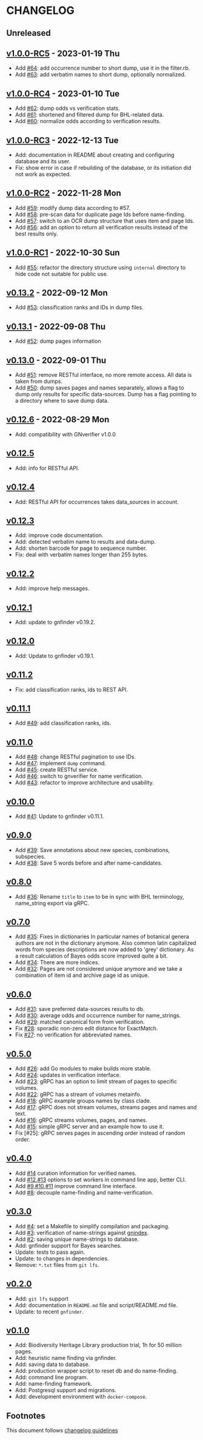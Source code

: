 # CHANGELOG

## Unreleased

## [v1.0.0-RC5] - 2023-01-19 Thu

- Add [#64]: add occurrence number to short dump, use it in the filter.rb.
- Add [#63]: add verbatim names to short dump, optionally normalized.

## [v1.0.0-RC4] - 2023-01-10 Tue

- Add [#62]: dump odds vs verification stats.
- Add [#61]: shortened and filtered dump for BHL-related data.
- Add [#60]: normalize odds according to verification results.

## [v1.0.0-RC3] - 2022-12-13 Tue

- Add: documentation in README about creating and configuring database and
       its user.
- Fix: show error in case if rebuilding of the database, or its initiation
       did not work as expected.

## [v1.0.0-RC2] - 2022-11-28 Mon

- Add [#59]: modify dump data according to #57.
- Add [#58]: pre-scan data for duplicate page Ids before name-finding.
- Add [#57]: switch to an OCR dump structure that uses item and page Ids.
- Add [#56]: add an option to return all verification results instead
             of the best results only.

## [v1.0.0-RC1] - 2022-10-30 Sun

- Add [#55]: refactor the directory structure using `internal` directory
             to hide code not suitable for public use.

## [v0.13.2] - 2022-09-12 Mon

- Add [#53]: classification ranks and IDs in dump files.

## [v0.13.1] - 2022-09-08 Thu

- Add [#52]: dump pages information

## [v0.13.0] - 2022-09-01 Thu

- Add [#51]: remove RESTful interface, no more remote access.
             All data is taken from dumps.
- Add [#50]: dump saves pages and names separately, allows a flag to
             dump only results for specific data-sources. Dump has a
             flag pointing to a directory where to save dump data.

## [v0.12.6] - 2022-08-29 Mon

- Add: compatibility with GNverifier v1.0.0

## [v0.12.5]

- Add: info for RESTful API.

## [v0.12.4]

- Add: RESTful API for occurrences takes data_sources in account.

## [v0.12.3]

- Add: improve code documentation.
- Add: detected verbatim name to results and data-dump.
- Add: shorten barcode for page to sequence number.
- Fix: deal with verbatim names longer than 255 bytes.

## [v0.12.2]

- Add: improve help messages.

## [v0.12.1]

- Add: update to gnfinder v0.19.2.

## [v0.12.0]

- Add: Update to gnfinder v0.19.1.

## [v0.11.2]

- Fix: add classification ranks, ids to REST API.

## [v0.11.1]

- Add [#49]: add classification ranks, ids.

## [v0.11.0]

- Add [#48]: change RESTful pagination to use IDs.
- Add [#47]: implement `dump` command.
- Add [#45]: create RESTful service.
- Add [#46]: switch to gnverifier for name verification.
- Add [#43]: refactor to improve architecture and usability.

## [v0.10.0]

- Add [#41]: Update to gnfinder v0.11.1.

## [v0.9.0]

- Add [#39]: Save annotations about new species, combinations, subspecies.
- Add [#38]: Save 5 words before and after name-candidates.

## [v0.8.0]

- Add [#36]: Rename `title` to `item` to be in sync with BHL terminology,
  name_string export via gRPC.

## [v0.7.0]

- Add [#35]: Fixes in dictionaries In particular names of botanical genera
  authors are not in the dictionary anymore. Also common latin
  capitalized words from species descriptions are now added to
  'grey' dictionary. As a result calculation of Bayes odds
  score improved quite a bit.
- Add [#34]: There are more indices.
- Add [#32]: Pages are not considered unique anymore and we take a combination
  of item id and archive page id as unique.

## [v0.6.0]

- Add [#31]: save preferred data-sources results to db.
- Add [#30]: average odds and occurrence number for name_strings.
- Add [#29]: matched canonical form from verification.
- Fix [#28]: sporadic non-zero edit distance for ExactMatch.
- Fix [#27]: no verification for abbreviated names.

## [v0.5.0]

- Add [#26]: add Go modules to make builds more stable.
- Add [#24]: updates in verification interface.
- Add [#23]: gRPC has an option to limit stream of pages to specific volumes.
- Add [#22]: gRPC has a stream of volumes metainfo.
- Add [#18]: gRPC example groups names by class clade.
- Add [#17]: gRPC does not stream volumes, streams pages and names and text.
- Add [#16]: gRPC streams volumes, pages, and names.
- Add [#15]: simple gRPC server and an example how to use it.
- Fix [#25]: gRPC serves pages in ascending order instead of random order.

## [v0.4.0]

- Add [#14] curation information for verified names.
- Add [#12],[#13] options to set workers in command line app, better CLI.
- Add [#9],[#10],[#11] improve command line interface.
- Add [#8]: decouple name-finding and name-verification.

## [v0.3.0]

- Add [#4]: set a Makefile to simplify compilation and packaging.
- Add [#3]: verification of name-strings against [gnindex].
- Add [#2]: saving unique name-strings to database.
- Add: gnfinder support for Bayes searches.
- Update: tests to pass again.
- Update: to changes in dependencies.
- Remove: `*.txt` files from `git lfs`.

## [v0.2.0]

- Add: `git lfs` support
- Add: documentation in `README.md` file and script/README.md file.
- Update: to recent `gnfinder`.

## [v0.1.0]

- Add: Biodiversity Heritage Library production trial, 1h for 50 million pages.
- Add: heuristic name finding via gnfinder.
- Add: saving data to database.
- Add: production wrapper script to reset db and do name-finding.
- Add: command line program.
- Add: name-finding framework.
- Add: Postgresql support and migrations.
- Add: development environment with `docker-compose`.

## Footnotes

This document follows [changelog guidelines]

[v1.0.0-RC5]: https://github.com/gnames/bhlindex/compare/v1.0.0-RC4...v1.0.0-RC5
[v1.0.0-RC4]: https://github.com/gnames/bhlindex/compare/v1.0.0-RC3...v1.0.0-RC4
[v1.0.0-RC3]: https://github.com/gnames/bhlindex/compare/v1.0.0-RC2...v1.0.0-RC3
[v1.0.0-RC2]: https://github.com/gnames/bhlindex/compare/v1.0.0-RC1...v1.0.0-RC2
[v1.0.0-RC1]: https://github.com/gnames/bhlindex/compare/v0.13.2...v1.0.0-RC1
[v0.13.2]: https://github.com/gnames/bhlindex/compare/v0.13.1...v0.13.2
[v0.13.1]: https://github.com/gnames/bhlindex/compare/v0.13.0...v0.13.1
[v0.13.0]: https://github.com/gnames/bhlindex/compare/v0.12.6...v0.13.0
[v0.12.6]: https://github.com/gnames/bhlindex/compare/v0.12.5...v0.12.6
[v0.12.5]: https://github.com/gnames/bhlindex/compare/v0.12.4...v0.12.5
[v0.12.4]: https://github.com/gnames/bhlindex/compare/v0.12.3...v0.12.4
[v0.12.3]: https://github.com/gnames/bhlindex/compare/v0.12.2...v0.12.3
[v0.12.2]: https://github.com/gnames/bhlindex/compare/v0.12.1...v0.12.2
[v0.12.1]: https://github.com/gnames/bhlindex/compare/v0.12.0...v0.12.1
[v0.12.0]: https://github.com/gnames/bhlindex/compare/v0.11.2...v0.12.0
[v0.11.2]: https://github.com/gnames/bhlindex/compare/v0.11.1...v0.11.2
[v0.11.1]: https://github.com/gnames/bhlindex/compare/v0.11.0...v0.11.1
[v0.11.0]: https://github.com/gnames/bhlindex/compare/v0.10.0...v0.11.0
[v0.10.0]: https://github.com/gnames/bhlindex/compare/v0.9.0...v0.10.0
[v0.9.0]: https://github.com/gnames/bhlindex/compare/v0.8.0...v0.9.0
[v0.8.0]: https://github.com/gnames/bhlindex/compare/v0.7.0...v0.8.0
[v0.7.0]: https://github.com/gnames/bhlindex/compare/v0.6.0...v0.7.0
[v0.6.0]: https://github.com/gnames/bhlindex/compare/v0.5.0...v0.6.0
[v0.5.0]: https://github.com/gnames/bhlindex/compare/v0.4.0...v0.5.0
[v0.4.0]: https://github.com/gnames/bhlindex/compare/v0.3.0...v0.4.0
[v0.3.0]: https://github.com/gnames/bhlindex/compare/v0.2.0...v0.3.0
[v0.2.0]: https://github.com/gnames/bhlindex/compare/v0.1.0...v0.2.0
[v0.1.0]: https://github.com/gnames/bhlindex/tree/v0.1.0
[#70]: https://github.com/gnames/bhlindex/issues/70
[#69]: https://github.com/gnames/bhlindex/issues/69
[#68]: https://github.com/gnames/bhlindex/issues/68
[#67]: https://github.com/gnames/bhlindex/issues/67
[#66]: https://github.com/gnames/bhlindex/issues/66
[#65]: https://github.com/gnames/bhlindex/issues/65
[#64]: https://github.com/gnames/bhlindex/issues/64
[#63]: https://github.com/gnames/bhlindex/issues/63
[#62]: https://github.com/gnames/bhlindex/issues/62
[#61]: https://github.com/gnames/bhlindex/issues/61
[#60]: https://github.com/gnames/bhlindex/issues/60
[#59]: https://github.com/gnames/bhlindex/issues/59
[#58]: https://github.com/gnames/bhlindex/issues/58
[#57]: https://github.com/gnames/bhlindex/issues/57
[#56]: https://github.com/gnames/bhlindex/issues/56
[#55]: https://github.com/gnames/bhlindex/issues/55
[#54]: https://github.com/gnames/bhlindex/issues/54
[#53]: https://github.com/gnames/bhlindex/issues/53
[#52]: https://github.com/gnames/bhlindex/issues/52
[#51]: https://github.com/gnames/bhlindex/issues/51
[#50]: https://github.com/gnames/bhlindex/issues/50
[#49]: https://github.com/gnames/bhlindex/issues/49
[#48]: https://github.com/gnames/bhlindex/issues/48
[#47]: https://github.com/gnames/bhlindex/issues/47
[#46]: https://github.com/gnames/bhlindex/issues/46
[#45]: https://github.com/gnames/bhlindex/issues/45
[#44]: https://github.com/gnames/bhlindex/issues/44
[#43]: https://github.com/gnames/bhlindex/issues/43
[#42]: https://github.com/gnames/bhlindex/issues/42
[#41]: https://github.com/gnames/bhlindex/issues/41
[#40]: https://github.com/gnames/bhlindex/issues/40
[#39]: https://github.com/gnames/bhlindex/issues/39
[#38]: https://github.com/gnames/bhlindex/issues/38
[#37]: https://github.com/gnames/bhlindex/issues/37
[#36]: https://github.com/gnames/bhlindex/issues/36
[#35]: https://github.com/gnames/bhlindex/issues/35
[#34]: https://github.com/gnames/bhlindex/issues/34
[#33]: https://github.com/gnames/bhlindex/issues/33
[#32]: https://github.com/gnames/bhlindex/issues/32
[#31]: https://github.com/gnames/bhlindex/issues/31
[#30]: https://github.com/gnames/bhlindex/issues/30
[#29]: https://github.com/gnames/bhlindex/issues/29
[#28]: https://github.com/gnames/bhlindex/issues/28
[#27]: https://github.com/gnames/bhlindex/issues/27
[#26]: https://github.com/gnames/bhlindex/issues/26
[#24]: https://github.com/gnames/bhlindex/issues/24
[#23]: https://github.com/gnames/bhlindex/issues/23
[#22]: https://github.com/gnames/bhlindex/issues/22
[#18]: https://github.com/gnames/bhlindex/issues/18
[#17]: https://github.com/gnames/bhlindex/issues/17
[#16]: https://github.com/gnames/bhlindex/issues/16
[#15]: https://github.com/gnames/bhlindex/issues/15
[#14]: https://github.com/gnames/bhlindex/issues/14
[#13]: https://github.com/gnames/bhlindex/issues/13
[#12]: https://github.com/gnames/bhlindex/issues/12
[#11]: https://github.com/gnames/bhlindex/issues/11
[#10]: https://github.com/gnames/bhlindex/issues/10
[#9]: https://github.com/gnames/bhlindex/issues/9
[#8]: https://github.com/gnames/bhlindex/issues/8
[#4]: https://github.com/gnames/bhlindex/issues/4
[#3]: https://github.com/gnames/bhlindex/issues/3
[#2]: https://github.com/gnames/bhlindex/issues/2
[changelog guidelines]: https://github.com/olivierlacan/keep-a-changelog
[gnindex]: https://index.globalnames.org
